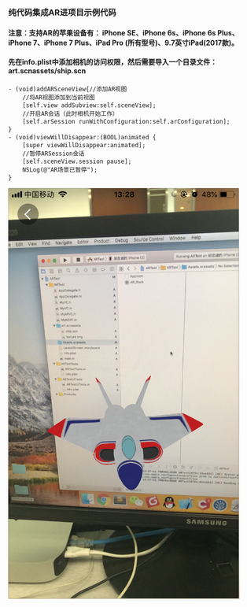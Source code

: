 
### 纯代码集成AR进项目示例代码
#### 注意：支持AR的苹果设备有： iPhone SE、iPhone 6s、iPhone 6s Plus、iPhone 7、iPhone 7 Plus、iPad Pro (所有型号)、9.7英寸iPad(2017款)。

#### 先在info.plist中添加相机的访问权限，然后需要导入一个目录文件：art.scnassets/ship.scn

```
- (void)addARSceneView{//添加AR视图
    //将AR视图添加到当前视图
    [self.view addSubview:self.sceneView];
    //开启AR会话（此时相机开始工作）
    [self.arSession runWithConfiguration:self.arConfiguration];
}
- (void)viewWillDisappear:(BOOL)animated {
    [super viewWillDisappear:animated];
    //暂停ARSession会话
    [self.sceneView.session pause];
    NSLog(@"AR场景已暂停");
}

```

![image](https://github.com/biyu6/ARTest_01/blob/master/ARShowHow.PNG)
